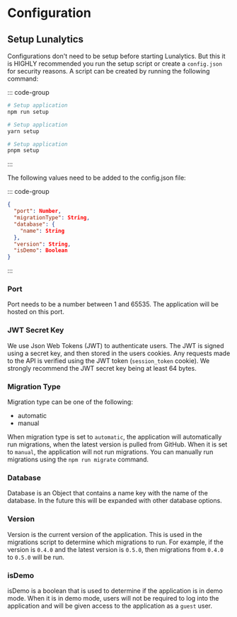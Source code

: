 # Configuration

## Setup Lunalytics

Configurations don't need to be setup before starting Lunalytics. But this it is HIGHLY recommended you run the setup script or create a `config.json` for security reasons. A script can be created by running the following command:

::: code-group

```bash [npm]
# Setup application
npm run setup
```

```bash [yarn]
# Setup application
yarn setup
```

```bash [pnpm]
# Setup application
pnpm setup

```

:::

The following values need to be added to the config.json file:

::: code-group

```json [config.json]
{
  "port": Number,
  "migrationType": String,
  "database": {
    "name": String
  },
  "version": String,
  "isDemo": Boolean
}
```

:::

### Port

Port needs to be a number between 1 and 65535. The application will be hosted on this port.

### JWT Secret Key

We use Json Web Tokens (JWT) to authenticate users. The JWT is signed using a secret key, and then stored in the users cookies. Any requests made to the API is verified using the JWT token (`session_token` cookie). We strongly recommend the JWT secret key being at least 64 bytes.

### Migration Type

Migration type can be one of the following:

- automatic
- manual

When migration type is set to `automatic`, the application will automatically run migrations, when the latest version is pulled from GitHub. When it is set to `manual`, the application will not run migrations. You can manually run migrations using the `npm run migrate` command.

### Database

Database is an Object that contains a name key with the name of the database. In the future this will be expanded with other database options.

### Version

Version is the current version of the application. This is used in the migrations script to determine which migrations to run. For example, if the version is `0.4.0` and the latest version is `0.5.0`, then migrations from `0.4.0` to `0.5.0` will be run.

### isDemo

isDemo is a boolean that is used to determine if the application is in demo mode. When it is in demo mode, users will not be required to log into the application and will be given access to the application as a `guest` user.
